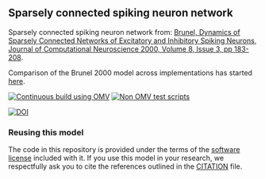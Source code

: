 ## Sparsely connected spiking neuron network

Sparsely connected spiking neuron network from: [Brunel, Dynamics of Sparsely Connected Networks of Excitatory and Inhibitory Spiking Neurons, Journal of Computational Neuroscience 2000, Volume 8, Issue 3, pp 183-208](http://link.springer.com/article/10.1023%2FA%3A1008925309027).

Comparison of the Brunel 2000 model across implementations has started [here](NEST/README.md).

[![Continuous build using OMV](https://github.com/OpenSourceBrain/Brunel2000/actions/workflows/omv-ci.yml/badge.svg)](https://github.com/OpenSourceBrain/Brunel2000/actions/workflows/omv-ci.yml) [![Non OMV test scripts](https://github.com/OpenSourceBrain/Brunel2000/actions/workflows/non-omv.yml/badge.svg)](https://github.com/OpenSourceBrain/Brunel2000/actions/workflows/non-omv.yml)

[![DOI](https://www.zenodo.org/badge/9031229.svg)](https://www.zenodo.org/badge/latestdoi/9031229)

### Reusing this model

The code in this repository is provided under the terms of the [software license](LICENSE) included with it. If you use this model in your research, we respectfully ask you to cite the references outlined in the [CITATION](CITATION.md) file.

